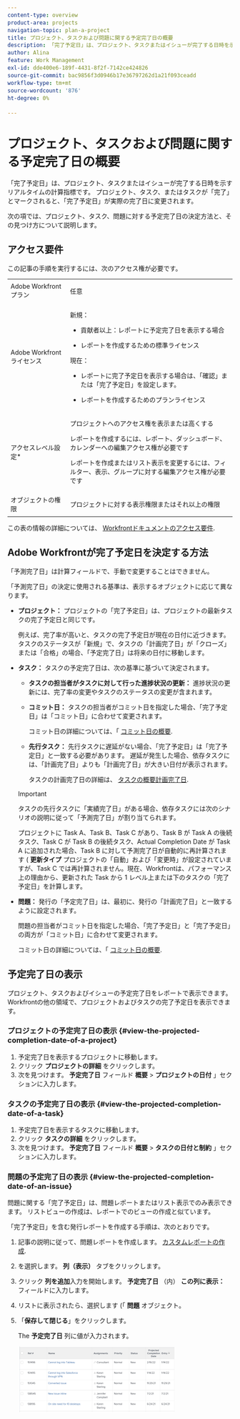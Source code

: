 ```yaml
---
content-type: overview
product-area: projects
navigation-topic: plan-a-project
title: プロジェクト、タスクおよび問題に関する予定完了日の概要
description: 「完了予定日」は、プロジェクト、タスクまたはイシューが完了する日時を示すリアルタイムの計算指標です。 プロジェクト、タスク、またはタスクが「完了」とマークされると、「完了予定日」が実際の完了日に変更されます。
author: Alina
feature: Work Management
exl-id: dde400e6-189f-4431-8f2f-7142ce424826
source-git-commit: bac9856f3d0946b17e36797262d1a21f093ceadd
workflow-type: tm+mt
source-wordcount: '876'
ht-degree: 0%

---
```


# プロジェクト、タスクおよび問題に関する予定完了日の概要

「完了予定日」は、プロジェクト、タスクまたはイシューが完了する日時を示すリアルタイムの計算指標です。 プロジェクト、タスク、またはタスクが「完了」とマークされると、「完了予定日」が実際の完了日に変更されます。

次の項では、プロジェクト、タスク、問題に対する予定完了日の決定方法と、その見つけ方について説明します。

## アクセス要件

この記事の手順を実行するには、次のアクセス権が必要です。


<table style="table-layout:auto"> 
 <col> 
 <col> 
 <tbody> 
  <tr> 
   <td role="rowheader">Adobe Workfrontプラン</td> 
   <td> <p>任意</p> </td> 
  </tr> 
  <tr> 
   <td role="rowheader">Adobe Workfrontライセンス</td> 
   <td> 
   <p>新規： 
   <ul><li><p>貢献者以上：レポートに予定完了日を表示する場合</p></li> <li><p>レポートを作成するための標準ライセンス</p></li> </ul>

<p>現在： 
   <ul><li><p>レポートに完了予定日を表示する場合は、「確認」または「完了予定日」を設定します。</p></li> 
   <li><p>レポートを作成するためのプランライセンス</p> </li></ul>
      </td> 
  </tr> 
  <tr> 
   <td role="rowheader">アクセスレベル設定*</td> 
   <td> <p>プロジェクトへのアクセス権を表示または高くする</p> <p>レポートを作成するには、レポート、ダッシュボード、カレンダーへの編集アクセス権が必要です</p> <p>レポートを作成またはリスト表示を変更するには、フィルター、表示、グループに対する編集アクセス権が必要です</p>  </td> 
  </tr> 
  <tr> 
   <td role="rowheader">オブジェクトの権限</td> 
   <td> <p>プロジェクトに対する表示権限またはそれ以上の権限</p> </td> 
  </tr> 
 </tbody> 
</table>

この表の情報の詳細については、 [Workfrontドキュメントのアクセス要件](/help/quicksilver/administration-and-setup/add-users/access-levels-and-object-permissions/access-level-requirements-in-documentation.md).

## Adobe Workfrontが完了予定日を決定する方法

「予測完了日」は計算フィールドで、手動で変更することはできません。

「予測完了日」の決定に使用される基準は、表示するオブジェクトに応じて異なります。

* **プロジェクト：** プロジェクトの「完了予定日」は、プロジェクトの最新タスクの完了予定日と同じです。

  例えば、完了率が高いと、タスクの完了予定日が現在の日付に近づきます。 タスクのステータスが「新規」で、タスクの「計画完了日」が「クローズ」または「合格」の場合、「予定完了日」は将来の日付に移動します。

* **タスク：** タスクの予定完了日は、次の基準に基づいて決定されます。

   * **タスクの担当者がタスクに対して行った進捗状況の更新：** 進捗状況の更新には、完了率の変更やタスクのステータスの変更が含まれます。
   * **コミット日：** タスクの担当者がコミット日を指定した場合、「完了予定日」は「コミット日」に合わせて変更されます。

     コミット日の詳細については、「 [コミット日の概要](../../../manage-work/projects/updating-work-in-a-project/overview-of-commit-dates.md).

   * **先行タスク：** 先行タスクに遅延がない場合、「完了予定日」は「完了予定日」と一致する必要があります。 遅延が発生した場合、依存タスクには、「計画完了日」よりも「計画完了日」が大きい日付が表示されます。

     タスクの計画完了日の詳細は、 [タスクの概要計画完了日](../../../manage-work/tasks/task-information/task-planned-completion-date.md).

  >[!IMPORTANT]
  >
  >タスクの先行タスクに「実績完了日」がある場合、依存タスクには次のシナリオの説明に従って「予測完了日」が割り当てられます。
  >
  >
  >プロジェクトに Task A、Task B、Task C があり、Task B が Task A の後続タスク、Task C が Task B の後続タスク、Actual Completion Date が Task A に追加された場合、Task B に対して予測完了日が自動的に再計算されます ( **更新タイプ** プロジェクトの「自動」および「変更時」が設定されていますが、Task C では再計算されません。現在、Workfrontは、パフォーマンス上の理由から、更新された Task から 1 レベル上または下のタスクの「完了予定日」を計算します。 

* **問題：** 発行の「予定完了日」は、最初に、発行の「計画完了日」と一致するように設定されます。

  問題の担当者がコミット日を指定した場合、「完了予定日」と「完了予定日」の両方が「コミット日」に合わせて変更されます。

  コミット日の詳細については、「 [コミット日の概要](../../../manage-work/projects/updating-work-in-a-project/overview-of-commit-dates.md).

## 予定完了日の表示

プロジェクト、タスクおよびイシューの予定完了日をレポートで表示できます。 Workfrontの他の領域で、プロジェクトおよびタスクの完了予定日を表示できます。

### プロジェクトの予定完了日の表示 {#view-the-projected-completion-date-of-a-project}

1. 予定完了日を表示するプロジェクトに移動します。
1. クリック **プロジェクトの詳細** をクリックします。
1. 次を見つけます。 **予定完了日** フィールド **概要** > **プロジェクトの日付** 」セクションに入力します。

### タスクの予定完了日の表示 {#view-the-projected-completion-date-of-a-task}

1. 予定完了日を表示するタスクに移動します。
1. クリック **タスクの詳細** をクリックします。
1. 次を見つけます。 **予定完了日** フィールド **概要** > **タスクの日付と制約** 」セクションに入力します。

### 問題の予定完了日の表示 {#view-the-projected-completion-date-of-an-issue}

問題に関する「完了予定日」は、問題レポートまたはリスト表示でのみ表示できます。 リストビューの作成は、レポートでのビューの作成と似ています。

「完了予定日」を含む発行レポートを作成する手順は、次のとおりです。

1. 記事の説明に従って、問題レポートを作成します。 [カスタムレポートの作成](../../../reports-and-dashboards/reports/creating-and-managing-reports/create-custom-report.md).
1. を選択します。 **列（表示）** タブをクリックします。
1. クリック **列を追加**&#x200B;入力を開始します。 **予定完了日** （内） **この列に表示：** フィールドに入力します。

1. リストに表示されたら、選択します (「 **問題** オブジェクト。 
1. 「**保存して閉じる**」をクリックします。

   The **予定完了日** 列に値が入力されます。 

   ![](assets/issue-projected-completion-date-in-view-nwe-350x148.png)
